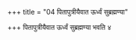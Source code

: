 +++
title = "04 पितापुत्रीयैवात ऊर्ध्वं सुब्रह्मण्या"

+++
पितापुत्रीयैवात ऊर्ध्वं सुब्रह्मण्या भवति ४